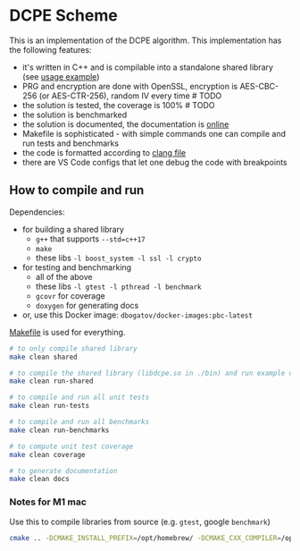 # DCPE Scheme

This is an implementation of the DCPE algorithm.
This implementation has the following features:
- it's written in C++ and is compilable into a standalone shared library (see [usage example](./scheme/test/test-shared-lib.cpp))
- PRG and encryption are done with OpenSSL, encryption is AES-CBC-256 (or AES-CTR-256), random IV every time # TODO
- the solution is tested, the coverage is 100% # TODO
- the solution is benchmarked
- the solution is documented, the documentation is [online](https://dcpe.dbogatov.org/)
- Makefile is sophisticated - with simple commands one can compile and run tests and benchmarks
- the code is formatted according to [clang file](./.clang-format)
- there are VS Code configs that let one debug the code with breakpoints

## How to compile and run

Dependencies:
- for building a shared library
	- `g++` that supports `--std=c++17`
	- `make`
	- these libs `-l boost_system -l ssl -l crypto`
- for testing and benchmarking
	- all of the above
	- these libs `-l gtest -l pthread -l benchmark`
	- `gcovr` for coverage
	- `doxygen` for generating docs
- or, use this Docker image: `dbogatov/docker-images:pbc-latest`

[Makefile](./scheme/Makefile) is used for everything.

```bash
# to only compile shared library
make clean shared

# to compile the shared library (libdcpe.so in ./bin) and run example code against it
make clean run-shared

# to compile and run all unit tests
make clean run-tests

# to compile and run all benchmarks
make clean run-benchmarks

# to compute unit test coverage
make clean coverage

# to generate documentation
make clean docs
```

### Notes for M1 mac

Use this to compile libraries from source (e.g. `gtest`, google `benchmark`)

```bash
cmake .. -DCMAKE_INSTALL_PREFIX=/opt/homebrew/ -DCMAKE_CXX_COMPILER=/opt/homebrew/bin/g++
```
